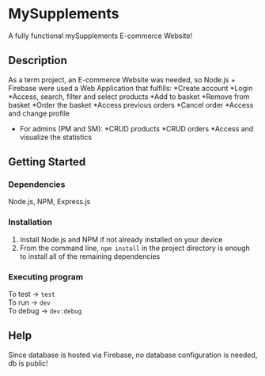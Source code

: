 # MySupplements

A fully functional mySupplements E-commerce Website!

## Description

As a term project, an E-commerce Website was needed, so Node.js + Firebase were used a Web Application that fulfills:
  *Create account
  *Login
  *Access, search, filter and select products
  *Add to basket
  *Remove from basket
  *Order the basket
  *Access previous orders
  *Cancel order
  *Access and change profile
  
  * For admins (PM and SM):
    *CRUD products
    *CRUD orders
    *Access and visualize the statistics
  
  



## Getting Started

### Dependencies

Node.js, NPM, Express.js

### Installation

1) Install Node.js and NPM if not already installed on your device
2) From the command line, `npm install` in the project directory is enough to install all of the remaining dependencies

### Executing program
To test -> `test`
<br /> 
To run -> `dev`
<br /> 
To debug -> `dev:debug`


## Help

Since database is hosted via Firebase, no database configuration is needed, db is public!
